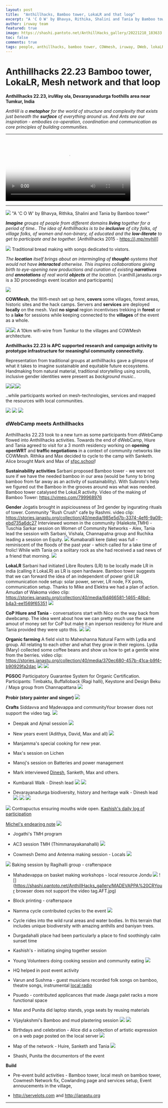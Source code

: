 ```yaml
---
layout: post
title:  "Anthillhacks, Bamboo tower, LokaLR and that loop"
excerpt: "A 'C O W' by Bhavya, Rithika, Shalini and Tania by Bamboo tower"
author: iruway team
featured: true
image: https://shashi.pantoto.net/AnthillHacks_gallery/20221218_183633.jpg
toc: false
comments: true
tags: people, anthillhacks, bamboo tower, COWmesh, iruway, DWeb, lokaLR, Community Networks, Janastu
---
```



# Anthillhacks 22.23 Bamboo tower, LokaLR, Mesh network and that loop

**Anthillhacks 22.23, iruWay ola, Devarayanadurga foothills area near Tumkur, India**

*AntHill is a **metaphor** for the world of structure and complexity that exists just beneath the **surface** of everything around us. And Ants are our inspiration - embodies co-operation, coordination and communication as core principles of building communities.* 

---
<video width="400" poster="https://iruway.janastu.org/assets/icons/logo.png" controls>
  <source src="https://papadminio.janastu.org/papad/archive/77698ad6526cb9237d41031e740e37d8.mp4" type="video/mp4">
</video> 

---

![](https://shashi.pantoto.net/AnthillHacks_gallery/20221218_183633.jpg)
"A 'C O W' by Bhavya, Rithika, Shalini and Tania by Bamboo tower"

***Imagine** groups of people from different domains **living** together for a period of time.. The idea of Anthillhacks is to be **inclusive** of city folks, of village folks, of women and non-binary, of educated and the **low-literate** to get to participate and be together.* [Anthillhacks 2015 - <https://j.mp/myhill>]

![](https://shashi.pantoto.net/AnthillHacks_gallery/20221218_164049%20community%20cook.jpg)
Traditional bread making with songs dedicated to vistors.

*The **location** itself brings about an intermingling of **thought**-systems that would not have **interacted** otherwise. This inspires collaborations giving birth to eye-opening new productions and curation of existing **narratives** and **annotations** of real world **objects** at the location.* [<anthill.janastu.org> is a 3D proceedings event location and participants]

![](https://pad.ccc-p.org/uploads/a5dda6bf-b8cb-4ac2-8d4a-37b8da31966f.jpg)

**COWMesh**, the Wifi-mesh set up here, **covers** some villages, forest areas, historic sites and the hack camps. Servers and **services** are deployed **locally** on the mesh. Vast **no signal** region incentivises trekking in **forest** or to a **lake** for sessions while keeping connected to the **villages** of the event as a whole.

![](https://hackmd.io/_uploads/Hyvic4SS3.jpg)![](https://hackmd.io/_uploads/Syzto4BHh.jpg)
A 10km wifi-wire from Tumkur to the villages and COWMesh architecture. 


**Anthillhacks 22.23 is APC supported research and campaign activity to prototype infrastructure for meaningful community connectivity.**

Representation from traditional groups at anthillhacks gave a glimpse of what it takes to imagine sustainable and equitable future ecosystems. Handmaking from natural material, traditional storytelling using scrolls, inclusive gender identities were present as *background music*..

![](https://shashi.pantoto.net/AnthillHacks_gallery/20221219_124043%20Jandu.jpg)![](https://shashi.pantoto.net/AnthillHacks_gallery/20221219_121954%20Prabir.jpg)![](https://shashi.pantoto.net/AnthillHacks_gallery/20221218_164049%20community%20cook.jpg)

..while participants worked on mesh-technologies, services and mapped the resources with local communities.

![](https://shashi.pantoto.net/AnthillHacks_gallery/DD%20hill%20network%20D/20221225_133832.jpg)
![](https://shashi.pantoto.net/AnthillHacks_gallery/IMG_2287.JPG)
![](https://shashi.pantoto.net/CoP/IMG_20221227_170756%20Hure.jpg)

### dWebCamp meets Anthillhacks

Anthillhacks 22.23 took to a new turn as some participants from dWebCamp flowed into Anthillhacks activities. Towards the end of dWebCamp, Hiure and Tania agreed to visit for a 3 month residency working on **opening openWRT** and **traffic negotiations** in a context of community networks like COWMesh. Rithika and Max decided to cycle to the camp with Sanketh. Alice brought Mark and Max of [sfpc.school](https://sfpc.school)!

**Sustainability activities**
Sarbani proposed Bamboo tower - we were not sure if we have the needed bamboo in our area (would be funny to bring bamboo from far away as an activity of sustainability). With Subroto's help we figured out the Bamboo in the grooves around was what was needed. Bamboo tower catalysed the LokaLR activity. Video of the making of Bamboo Tower: <https://vimeo.com/799968976>

**Gender**
Jogatis brought in aspiciousness of 3rd gender by ingurating rituals of tower. Community "Rush Crush" cafe by Rashmi. video clip: <https://stories.janastu.org/collection/40/media/985e5d7b-3374-4ef6-9a09-ebd735a6dc27>
Interviewed women in the community (Halekote,TMH) - Tuschia Sarkar
session on Women of Community Networks - Alex, Tania lead the session with Sarbani, Vishala, Channapatna group and Ruchika leading a session on Equity.
![](https://shashi.pantoto.net/AnthillHacks_gallery/ruthika%20interview%20on%20gender.jpg)
Kumabaralli kere (lake) was full - reminiscent of the floods of the past year - which called for a lake time of frolic! While with Tania on a solitary rock as she had received a sad news of a friend that morning. ![](https://shashi.pantoto.net/CoP/Kumbaralli%20lake/20221224_091854.jpg)

**LokaLR**
Sarbani had initiated Libre Routers (LR) to be locally made LR in india (calling it LokaLR) as LR is open hardware. Bamboo tower suggests that we can forward the idea of an independent of power grid LR communication node setup: solar power, server, LR node, FX ports, communication setup. Thanks to Mike and Elektra we had a plan of action. Amudan of Wakoma
video clip: <https://stories.janastu.org/collection/40/media/6d466581-1465-48bd-b4a3-ee1569f65351>
![](https://shashi.pantoto.net/AnthillHacks_gallery/AMUDAN%20ON%20LR.00.jpg)


**CoP Hiure and Tania** - conversations start with Nico on the way back from dwebcamp.
The idea went about how we can pretty much use the same amout of money set for CoP but make it an inperson residency for Hiure and Tania provided they were upto this.
![](https://shashi.pantoto.net/AnthillHacks_gallery/hure.03.jpg)
![](https://shashi.pantoto.net/AnthillHacks_gallery/DD%20hill%20network%20D/20221225_144829.jpg)


**Organic farming**
A field visit to Maheshanna Natural Farm with Lydia and group. All relating to each other and what they grow in their regions.
Lydia (Mary) collected some coffee beans and show us how to get a gentle wine from the berries. video clip:  <https://stories.janastu.org/collection/40/media/370ec680-457b-41ca-b9f4-b90929fa2dac>
![](https://shashi.pantoto.net/AnthillHacks_gallery/maheshanna%20farm.02.jpg)
![](https://shashi.pantoto.net/AnthillHacks_gallery/maheshanna%20farm%20inside%20home.jpg)

**PGSOC**
Participatory Guarantee System for Organic Certification.
Participants: Timbaktu, Buffalloback (Ragi halli), Keystone and Design Beku / Maya group from Channapattana
![](https://shashi.pantoto.net/AnthillHacks_gallery/TIMBAKTU.jpg)

**Probir (story painter and singer)**
![](https://shashi.pantoto.net/AnthillHacks_gallery/20221219_121954%20Prabir.jpg)

**Crafts**
Siddavva and Madevappa and communityYour browser does not support the video tag.
![](https://shashi.pantoto.net/AnthillHacks_gallery/20221219_124043%20Jandu.jpg)


* Deepak and Ajmal session
![](https://shashi.pantoto.net/Open%20studio/IMG_20220817_182513.jpg)

* New years event (Adithya, David, Max and all)
![](https://shashi.pantoto.net/AnthillHacks_gallery/NEW%20YEAR%201.jpg)

* Manjamma's special cooking for new year. 
* Max's session on Lichen
* Manoj's session on Batteries and power management
* Mark interviewed [Dinesh](https://https://docs.google.com/document/d/1jd8vywh0sTjfPYQdcXlvd3JtKn9hhpRw/edit?usp=sharing&ouid=107264692599489272370&rtpof=true&sd=true), Sanketh, Max and others.



* Kumbarali Walk - Dinesh lead
![](https://shashi.pantoto.net/CoP/Kumbaralli%20lake/20221224_083759.jpg) 
![](https://shashi.pantoto.net/CoP/Kumbaralli%20lake/20221224_101711.jpg)

* Devarayanadurga biodiversity, history and heritage walk - Dinesh lead
![](https://shashi.pantoto.net/CoP/DD%20hill%20hiking/20221225_101451.jpg)
![](https://shashi.pantoto.net/CoP/DD%20hill%20hiking/20221225_102817.jpg)
![](https://shashi.pantoto.net/CoP/DD%20hill%20hiking/20221225_112207.jpg)

![](https://shashi.pantoto.net/AnthillHacks_gallery/20221219_114534%20Kashis.jpg)
Contrapuctus ensuring mouths wide open. [Kashish's daily log of participation](https://contrapunctus.codeberg.page/blog/)

[Michel's endearing note](https://pad.ccc-p.org/EodOGQ-JS4GsiTOdvNaWbg?view)
![](https://hackmd.io/_uploads/Hk6fgjLSh.jpg)

 
* Jogathi's TMH program
* AC3 session TMH (Thimmanayakanahalli)
![](https://shashi.pantoto.net/CoP/DD%20hill%20node/20221214_200509%20Taniya.jpg)

* Cowmesh Demo and Antenna making session - Locals
![](https://shashi.pantoto.net/CoP/IMG_20221227_155421%20Antena%20workshop.jpg)

![](https://shashi.pantoto.net/AnthillHacks_gallery/saju%20.ragi%20halli%20team.jpg)
Baking session by Ragihalli group - crafterspace 

* Mahadevappa on basket making workshops - local resource Jondu
![](https://shashi.pantoto.net/AnthillHacks_gallery/MADEVAPPA.jpg)
![](https://shashi.pantoto.net/AnthillHacks_gallery/MADEVAPPA%20CRYour browser does not support the video tag.AFT.jpg)

* Block printing - crafterspace

* Namma cycle contributed cycles to the event
![](https://shashi.pantoto.net/Rithika%20Max%20cycle%20trip/20221217_081236.jpg)
* Cycle rides into the wild rural areas and water bodies. In this terrain that includes unique biodiversity with amazing anthills and baniyan trees. 

* Durgadahalli place had been particularly a place to find soothingly calm sunset time

* Kashish's - initiating singing together session

* Young Volunteers doing cooking session and community eating 
![](https://shashi.pantoto.net/AnthillHacks_gallery/20221218_192027Michel.jpg)

* HQ helped in post event activity

* Varun and Sushma - guest musicians recorded folk songs on bamboo, theatre songs, instrumental
[local radio](http://radio.iruway.in/)

* Psuedo - contributed applicances that made Jaaga palet racks a more functional space 

* Max and Punita did laptop stands, yoga seats by reusing materials

* Vijaylakshmi's Bamboo and mud plastering session
![](https://shashi.pantoto.net/AnthillHacks_gallery/VIJU%20MUD%20PLASTERING/20221218_133245.jpg)
![](https://shashi.pantoto.net/AnthillHacks_gallery/VIJU%20MUD%20PLASTERING/20221218_132952.jpg)

* Birthdays and celebration - Alice did a collection of artistic expression on a web page posted on the local server ![](https://shashi.pantoto.net/AnthillHacks_gallery/Crafter%20space/20221222_210013%280%29.jpg)

* Map of the network - Huire, Sanketh and Tania
![](https://shashi.pantoto.net/CoP/NETWORK%20MAP.jpg)

* Shashi, Punita the documentors of the event

**Build**
* Pre-event build activities - Bamboo tower, local mesh on bamboo tower, Cowmesh Network fix, Cowlanding page and services setup, Event annoucements in the village, 

* <http://servelots.com> and <http://janastu.org>

---